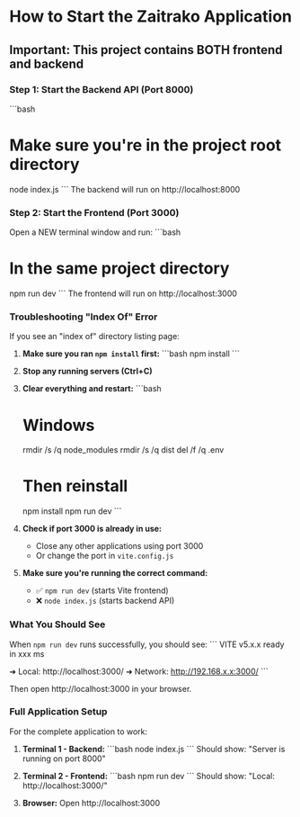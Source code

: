 # How to Start the Zaitrako Application

## Important: This project contains BOTH frontend and backend

### Step 1: Start the Backend API (Port 8000)
\`\`\`bash
# Make sure you're in the project root directory
node index.js
\`\`\`
The backend will run on http://localhost:8000

### Step 2: Start the Frontend (Port 3000)
Open a NEW terminal window and run:
\`\`\`bash
# In the same project directory
npm run dev
\`\`\`
The frontend will run on http://localhost:3000

### Troubleshooting "Index Of" Error

If you see an "index of" directory listing page:

1. **Make sure you ran `npm install` first:**
   \`\`\`bash
   npm install
   \`\`\`

2. **Stop any running servers (Ctrl+C)**

3. **Clear everything and restart:**
   \`\`\`bash
   # Windows
   rmdir /s /q node_modules
   rmdir /s /q dist
   del /f /q .env
   
   # Then reinstall
   npm install
   npm run dev
   \`\`\`

4. **Check if port 3000 is already in use:**
   - Close any other applications using port 3000
   - Or change the port in `vite.config.js`

5. **Make sure you're running the correct command:**
   - ✅ `npm run dev` (starts Vite frontend)
   - ❌ `node index.js` (starts backend API)

### What You Should See

When `npm run dev` runs successfully, you should see:
\`\`\`
VITE v5.x.x  ready in xxx ms

➜  Local:   http://localhost:3000/
➜  Network: http://192.168.x.x:3000/
\`\`\`

Then open http://localhost:3000 in your browser.

### Full Application Setup

For the complete application to work:

1. **Terminal 1 - Backend:**
   \`\`\`bash
   node index.js
   \`\`\`
   Should show: "Server is running on port 8000"

2. **Terminal 2 - Frontend:**
   \`\`\`bash
   npm run dev
   \`\`\`
   Should show: "Local: http://localhost:3000/"

3. **Browser:**
   Open http://localhost:3000
